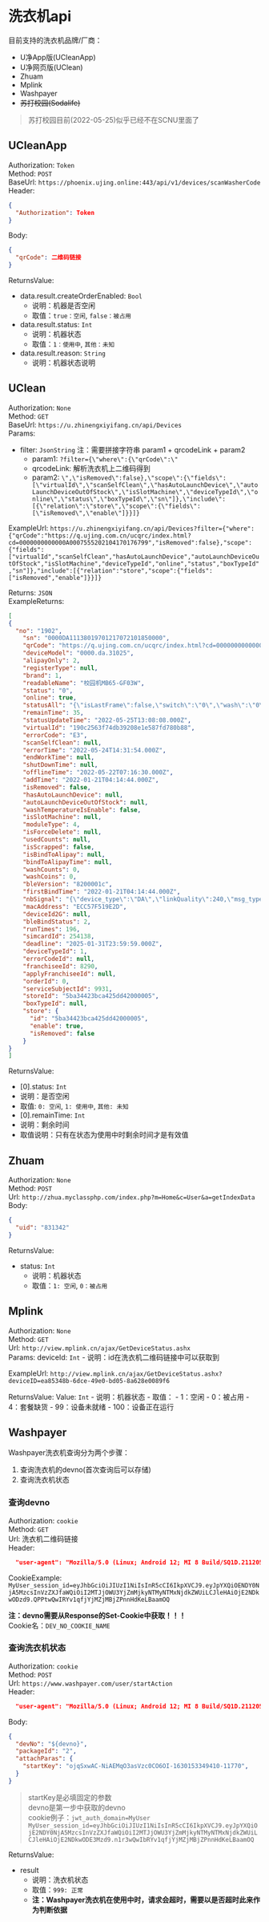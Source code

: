 # 洗衣机api

目前支持的洗衣机品牌/厂商：
- U净App版(UCleanApp)
- U净网页版(UClean)
- Zhuam
- Mplink
- Washpayer
- ~~苏打校园(Sodalife)~~

> 苏打校园目前(2022-05-25)似乎已经不在SCNU里面了

## UCleanApp
Authorization: `Token`  
Method: `POST`  
BaseUrl: `https://phoenix.ujing.online:443/api/v1/devices/scanWasherCode`  
Header:
```json
{
  "Authorization": Token
}
```
Body:
```json
{
  "qrCode": 二维码链接
}
```
ReturnsValue:
  - data.result.createOrderEnabled: `Bool`
    - 说明：机器是否空闲
    - 取值：`true：空闲`, `false：被占用`
  - data.result.status: `Int`
    - 说明：机器状态
    - 取值：`1：使用中`, `其他：未知`
  - data.result.reason: `String`
    - 说明：机器状态说明

## UClean
Authorization: `None`  
Method: `GET`  
BaseUrl: `https://u.zhinengxiyifang.cn/api/Devices`  
Params: 
  - filter: `JsonString` 注：需要拼接字符串 param1 + qrcodeLink + param2
    - param1: `?filter={\"where\":{\"qrCode\":\"`
    - qrcodeLink: 解析洗衣机上二维码得到
    - param2: `\",\"isRemoved\":false},\"scope\":{\"fields\":[\"virtualId\",\"scanSelfClean\",\"hasAutoLaunchDevice\",\"autoLaunchDeviceOutOfStock\",\"isSlotMachine\",\"deviceTypeId\",\"online\",\"status\",\"boxTypeId\",\"sn\"]},\"include\":[{\"relation\":\"store\",\"scope\":{\"fields\":[\"isRemoved\",\"enable\"]}}]}`

ExampleUrl: `https://u.zhinengxiyifang.cn/api/Devices?filter={"where":{"qrCode":"https://q.ujing.com.cn/ucqrc/index.html?cd=0000000000000A0007555202104170176799","isRemoved":false},"scope":{"fields":["virtualId","scanSelfClean","hasAutoLaunchDevice","autoLaunchDeviceOutOfStock","isSlotMachine","deviceTypeId","online","status","boxTypeId","sn"]},"include":[{"relation":"store","scope":{"fields":["isRemoved","enable"]}}]}`

Returns: `JSON`  
ExampleReturns:
```json
[
{
  "no": "1902",
    "sn": "0000DA11138019701217072101850000",
    "qrCode": "https://q.ujing.com.cn/ucqrc/index.html?cd=0000000000000A0007555202104170176799",
    "deviceModel": "0000.da.31025",
    "alipayOnly": 2,
    "registerType": null,
    "brand": 1,
    "readableName": "校园机MB65-GF03W",
    "status": "0",
    "online": true,
    "statusAll": "{\"isLastFrame\":false,\"switch\":\"0\",\"wash\":\"0\",\"status\":\"9\",\"drain_water\":\"0\",\"wash_mode\":\"0\",\"time_remaining\":\"35\",\"fault_warn\":\"0\",\"device_type\":\"DA\",\"msg_type\":\"0404\",\"online\":null,\"deviceName\":\"\",\"signalStrength\":null,\"linkQuality\":0,\"signalCellID_high\":0,\"signalCellID_low\":0,\"signalECL\":0,\"signalPCI\":0,\"signalSNR\":0,\"totleNumber_high\":0,\"totleNumber_low\":0}",
    "remainTime": 35,
    "statusUpdateTime": "2022-05-25T13:08:08.000Z",
    "virtualId": "190c2563f74db39208e1e587fd780b88",
    "errorCode": "E3",
    "scanSelfClean": null,
    "errorTime": "2022-05-24T14:31:54.000Z",
    "endWorkTime": null,
    "shutDownTime": null,
    "offlineTime": "2022-05-22T07:16:30.000Z",
    "addTime": "2022-01-21T04:14:44.000Z",
    "isRemoved": false,
    "hasAutoLaunchDevice": null,
    "autoLaunchDeviceOutOfStock": null,
    "washTemperatureIsEnable": false,
    "isSlotMachine": null,
    "moduleType": 4,
    "isForceDelete": null,
    "usedCounts": null,
    "isScrapped": false,
    "isBindToAlipay": null,
    "bindToAlipayTime": null,
    "washCounts": 0,
    "washCoins": 0,
    "bleVersion": "8200001c",
    "firstBindTime": "2022-01-21T04:14:44.000Z",
    "nbSignal": "{\"device_type\":\"DA\",\"linkQuality\":240,\"msg_type\":\"7c7c\",\"signalCellID_high\":1877,\"signalCellID_low\":46928,\"signalECL\":0,\"signalPCI\":204,\"signalSNR\":265,\"signalStrength\":167,\"totleNumber_high\":0,\"totleNumber_low\":3822,\"updateTime\":\"2022-05-25T04:32:13.472Z\"}",
    "macAddress": "ECC57F519E2D",
    "deviceId2G": null,
    "bleBindStatus": 2,
    "runTimes": 196,
    "simcardId": 254138,
    "deadline": "2025-01-31T23:59:59.000Z",
    "deviceTypeId": 1,
    "errorCodeId": null,
    "franchiseeId": 8290,
    "applyFranchiseeId": null,
    "orderId": 0,
    "serviceSubjectId": 9931,
    "storeId": "5ba34423bca425dd42000005",
    "boxTypeId": null,
    "store": {
      "id": "5ba34423bca425dd42000005",
      "enable": true,
      "isRemoved": false
    }
}
]
```

ReturnsValue:
 - [0].status: `Int`
  - 说明：是否空闲
  - 取值: `0: 空闲`, `1: 使用中`, `其他: 未知`
 - [0].remainTime: `Int` 
  - 说明：剩余时间
  - 取值说明：只有在状态为使用中时剩余时间才是有效值

## Zhuam
Authorization: `None`  
Method: `POST`  
Url: `http://zhua.myclassphp.com/index.php?m=Home&c=User&a=getIndexData`  
Body:
```json
{
  "uid": "831342"
}
```
ReturnsValue:
  - status: `Int`
    - 说明：机器状态
    - 取值：`1: 空闲`, `0：被占用`

## Mplink
Authorization: `None`  
Method: `GET`  
Url: `http://view.mplink.cn/ajax/GetDeviceStatus.ashx`  
Params:
  deviceId: `Int`
    - 说明：id在洗衣机二维码链接中可以获取到

ExampleUrl: `http://view.mplink.cn/ajax/GetDeviceStatus.ashx?deviceID=ea85348b-6dce-49e0-bd05-8a628e0089f6`

ReturnsValue:
  Value: `Int`
    - 说明：机器状态
    - 取值：
      - 1：空闲
      - 0：被占用
      - 4：套餐缺货
      - 99：设备未就绪
      - 100：设备正在运行


## Washpayer
Washpayer洗衣机查询分为两个步骤：  
1. 查询洗衣机的devno(首次查询后可以存储)
2. 查询洗衣机状态

### 查询devno
Authorization: `cookie`  
Method: `GET`  
Url: 洗衣机二维码链接  
Header: 
```json
  "user-agent": "Mozilla/5.0 (Linux; Android 12; MI 8 Build/SQ1D.211205.016.A1; wv) AppleWebKit/537.36 (KHTML, like Gecko) Version/4.0 Chrome/86.0.4240.99 XWEB/3185 MMWEBSDK/20211202 Mobile Safari/537.36 MMWEBID/8395 MicroMessenger/8.0.18.2060(0x28001257) Process/toolsmp WeChat/arm64 Weixin NetType/WIFI Language/zh_CN ABI/arm64"
```
CookieExample: `MyUser_session_id=eyJhbGciOiJIUzI1NiIsInR5cCI6IkpXVCJ9.eyJpYXQiOENDY0NjA5MzcsInVzZXJfaWQiOiI2MTJjOWU3YjZmMjkyNTMyNTMxNjdkZWUiLCJleHAiOjE2NDkwODzd9.QPPtwQwIRYv1qfjYjMZjMBjZPnnHdKeLBaamOQ`

**注：devno需要从Response的Set-Cookie中获取！！！**  
Cookie名：`DEV_NO_COOKIE_NAME`  


### 查询洗衣机状态
Authorization: `cookie`  
Method: `POST`  
Url: `https://www.washpayer.com/user/startAction`  
Header: 
```json
  "user-agent": "Mozilla/5.0 (Linux; Android 12; MI 8 Build/SQ1D.211205.016.A1; wv) AppleWebKit/537.36 (KHTML, like Gecko) Version/4.0 Chrome/86.0.4240.99 XWEB/3185 MMWEBSDK/20211202 Mobile Safari/537.36 MMWEBID/8395 MicroMessenger/8.0.18.2060(0x28001257) Process/toolsmp WeChat/arm64 Weixin NetType/WIFI Language/zh_CN ABI/arm64"
```
Body:   
```json
{
  "devNo": "${devno}",
  "packageId": "2",
  "attachParas": {
    "startKey": "ojqSxwAC-NiAEMqO3asVzc0CO6OI-1630153349410-11770",
  }
}
```
> startKey是必填固定的参数  
> devno是第一步中获取的devno  
> cookie例子：`jwt_auth_domain=MyUser MyUser_session_id=eyJhbGciOiJIUzI1NiIsInR5cCI6IkpXVCJ9.eyJpYXQiOjE2NDY0NjA5MzcsInVzZXJfaWQiOiI2MTJjOWU3YjZmMjkyNTMyNTMxNjdkZWUiLCJleHAiOjE2NDkwODE3Mzd9.n1r3wQwIbRYv1qfjYjMZjMBjZPnnHdKeLBaamOQ`

ReturnsValue:
  - result
    - 说明：洗衣机状态
    - 取值：`999: 正常`
    - **注：Washpayer洗衣机在使用中时，请求会超时，需要以是否超时此来作为判断依据**




